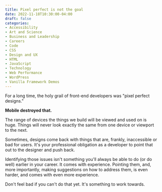 ```yaml
---
title: Pixel perfect is not the goal
date: 2022-11-18T10:30:00-04:00
draft: false
categories:
- Accessibility
- Art and Science
- Business and Leadership
- Careers
- Code
- CSS
- Design and UX
- HTML
- JavaScript
- Technology
- Web Performance
- WordPress
- Vanilla Framework Demos
---
```


For a long time, the holy grail of front-end developers was "pixel perfect designs." 

**Mobile destroyed that.**

The range of devices the things we build will be viewed and used on is huge. Things will never look exactly the same from one device or viewport to the next.

Sometimes, designs come back with things that are, frankly, inaccessible or bad for users. It's your professional obligation as a developer to point that out to the designer and push back.

Identifying those issues isn't something you'll always be able to do (or do well) earlier in your career. It comes with experience. Pointing them, and, more importantly, making suggestions on how to address them, is even harder, and comes with even more experience.

Don't feel bad if you can't do that yet. It's something to work towards.